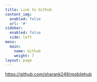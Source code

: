 ```yaml
---
title: Link to Github
content_img:
  enabled: false
  url: '#'
sidebar:
  enabled: false
  side: left
menu:
  main:
    name: Github
    weight: 7
layout: page
---
```

https://github.com/sharank249/mobilehub
